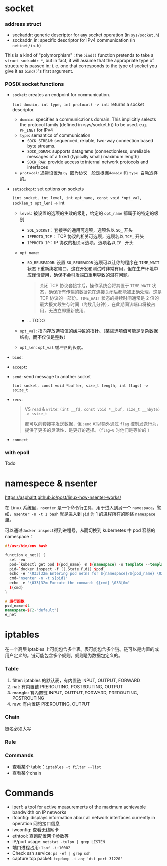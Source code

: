 # socket

### address struct

- sockaddr: generic descriptor for any socket operation (in `sys/socket.h`)
- sockaddr_in: specific descriptor for IPv4 communication (in `netinet/in.h`)

This is a kind of "polymorphism" : the `bind()` function pretends to take a `struct sockaddr *`, but in fact, it will assume that the appropriate type of structure is passed in; i. e. one that corresponds to the type of socket you give it as `bind()`'s first argument.

###  POSIX socket functions

- `socket`: creates an endpoint for communication.
  
  `(int domain, int type, int protocol) -> int`: returns a socket descriptor.
  
  - `domain`: specifies a communications domain. This implicitly selects the protocol family (defined in ⟨sys/socket.h⟩) to be used. e.g. `PF_INET` for IPv4
  - `type`: semantics of communication
    - `SOCK_STREAM`: sequenced, reliable, two-way connection based byte streams.
    - `SOCK_DGRAM`: supports datagrams (connectionless, unreliable messages of a fixed (typically small) maximum length)
    - `SOCK_RAW`: provide access to internal network protocols and interfaces
  - `protocal`:  通常设置为 `0`，因为协议一般是根据`domain` 和 `type `自动选择的。
  
- `setsockopt`: set options on sockets

  `(int socket, int level, int opt_name, const void *opt_val, socklen_t opt_len)` -> int

  - `level`: 被设置的选项的生效的级别，给定的 `opt_name` 都属于的特定的级别

    - `SOL_SOCKET`：套接字的通用可选项，选项名以 `SO_` 开头
    - `IPPROTO_TCP`： TCP 协议的相关可选项，选项名以 `TCP_` 开头
    - `IPPROTO_IP`：IP 协议的相关可选项，选项名以 `IP_` 开头

  - `opt_name`: 

    - `SO_REUSEADDR`: 设置 `SO_REUSEADDR` 选项可以让你的程序在 `TIME_WAIT` 状态下重新绑定端口，这在开发和测试时非常有用，但在生产环境中应谨慎使用，确保不会引发端口重用导致的潜在问题。

      > 关闭 TCP 协议套接字后，操作系统会将其置于 `TIME_WAIT` 状态，确保所有传输的数据包在连接关闭后都能被正确处理，这是 TCP 协议的一部份。`TIME_WAIT` 状态的持续时间通常是 2 倍的最大报文段生存时间（约数几分钟），在此期间该端口将被占用，无法立即重新使用。

    - ... TODO

  - `opt_val`: 指向存放选项值的缓冲区的指针。（某些选项值可能是复杂数据结构，而不仅仅是整数）

  - `opt_len`: `opt_val` 缓冲区的长度。

- `bind`: 

- `accept`: 

- `send`: send message to another socket

  `(int socket, const void *buffer, size_t length, int flags) -> ssize_t `

- `recv`: 

  > VS `read` & `write`: `(int __fd, const void *__buf, size_t __nbyte) -> ssize_t `
  >
  > 都可以向套接字发送数据，但 `send` 可以额外通过 `flag` 控制发送行为，提供了更多的灵活性，是更好的选择。（`flag=0` 时他们是等价的 ）

- `connect`

### with epoll

Todo





# namespece & nsenter

https://asphaltt.github.io/post/linux-how-nsenter-works/

在 Linux 系统里，`nsenter` 是一个命令行工具，用于进入到另一个 `namespace`。譬如，`nsenter -n -t 1 bash` 就是进入到 `pid` 为 1 的进程所在的网络 `namespace` 里。

可以通过`docker inspect`得到进程号，从而切换到 kubernetes 中 pod 容器的 namespace：

```c++
#!/usr/bin/env bash

function e_net() {
  set -eu
  pod=`kubectl get pod ${pod_name} -n ${namespace} -o template --template='{{range .status.containerStatuses}}{{.containerID}}{{end}}' | sed 's/docker:\/\/\(.*\)$/\1/'`
  pid=`docker inspect -f {{.State.Pid}} $pod`
  echo -e "\033[32m Entering pod netns for ${namespace}/${pod_name} \033[0m\n"
  cmd="nsenter -n -t ${pid}"
  echo -e "\033[32m Execute the command: ${cmd} \033[0m"
  ${cmd}
}

# 运行函数
pod_name=$1
namespace=${2-"default"}
e_net
```





# iptables

在一个高层 iptables 上可能包含多个表。表可能包含多个链。链可以是内置的或用户定义的。链可能包含多个规则。规则是为数据包定义的。

### Table

1. filter: iptables 的默认表，有内置链 INPUT, OUTPUT, FORWARD
2. nat: 有内置链 PREROUTING, POSTROUTING, OUTPUT
3. mangle: 有内置链 INPUT, OUTPUT, FORWARD, PREROUTING, POSTROUTING
4. raw: 有内置链 PREROUTING, OUTPUT

### Chain

链名必须大写

### Rule

### Commands

- 查看某个 table：`iptables -t filter --list`
- 查看某个chain



# Commands

- iperf: a tool for active measurements of the maximum achievable bandwidth on IP networks
- ifconfig: displays information about all network interfaces currently in operation 网络接口信息
- iwconfig: 查看无线网卡
- ethtool: 查询配置网卡参数等
- IP/port usage: `netstat -tulpn | grep LISTEN`
- 端口进程占用: `lsof -i:10002`
- Check ssh service: `ps -ef | grep ssh`
- capture tcp packet: `tcpdump -i any 'dst port 31220'`